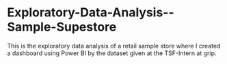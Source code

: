 # Exploratory-Data-Analysis--Sample-Supestore
This is the exploratory data analysis of a retail sample store where I created a dashboard using Power BI by the dataset given at the TSF-Intern at grip. 
